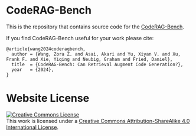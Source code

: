# CodeRAG-Bench

This is the repository that contains source code for the [CodeRAG-Bench](https://code-rag-bench.github.io).

If you find CodeRAG-Bench useful for your work please cite:
```
@article{wang2024coderagbench,
  author = {Wang, Zora Z. and Asai, Akari and Yu, Xiyan V. and Xu, Frank F. and Xie, Yiqing and Neubig, Graham and Fried, Daniel},
  title  = {CodeRAG-Bench: Can Retrieval Augment Code Generation?},
  year   = {2024},
}
```

# Website License
<a rel="license" href="http://creativecommons.org/licenses/by-sa/4.0/"><img alt="Creative Commons License" style="border-width:0" src="https://i.creativecommons.org/l/by-sa/4.0/88x31.png" /></a><br />This work is licensed under a <a rel="license" href="http://creativecommons.org/licenses/by-sa/4.0/">Creative Commons Attribution-ShareAlike 4.0 International License</a>.
